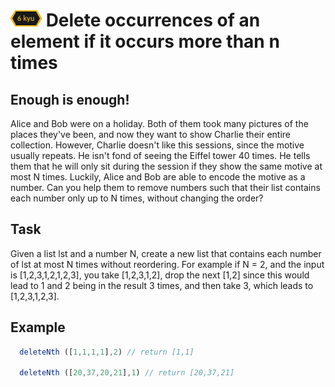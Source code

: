 # ![6kyu badge](../.codewars-badges/6kyu.png) Delete occurrences of an element if it occurs more than n times

## Enough is enough!

Alice and Bob were on a holiday. Both of them took many pictures of the places they've been, and now they want to show Charlie their entire collection. However, Charlie doesn't like this sessions, since the motive usually repeats. He isn't fond of seeing the Eiffel tower 40 times. He tells them that he will only sit during the session if they show the same motive at most N times. Luckily, Alice and Bob are able to encode the motive as a number. Can you help them to remove numbers such that their list contains each number only up to N times, without changing the order?

## Task

Given a list lst and a number N, create a new list that contains each number of lst at most N times without reordering. For example if N = 2, and the input is [1,2,3,1,2,1,2,3], you take [1,2,3,1,2], drop the next [1,2] since this would lead to 1 and 2 being in the result 3 times, and then take 3, which leads to [1,2,3,1,2,3].

## Example

```javascript
  deleteNth ([1,1,1,1],2) // return [1,1]

  deleteNth ([20,37,20,21],1) // return [20,37,21]
```